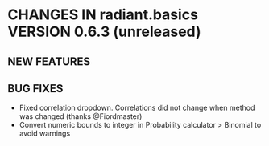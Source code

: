 # CHANGES IN radiant.basics VERSION 0.6.3 (unreleased)

## NEW FEATURES

## BUG FIXES

- Fixed correlation dropdown. Correlations did not change when method was changed (thanks @Fiordmaster)
- Convert numeric bounds to integer in Probability calculator > Binomial to avoid warnings
